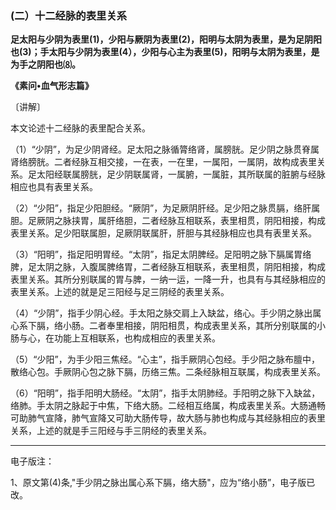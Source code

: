 ### (二）十二经脉的表里关系

**足太阳与少阴为表里(1)，少阳与厥阴为表里(2)，阳明与太阴为表里，是为足阴阳也(3)；手太阳与少阴为表里(4），少阳与心主为表里(5)，阳明与太阴为表里，是为手之阴阳也⑻。**

**《素问•血气形志篇》**

〔讲解〕

本文论述十二经脉的表里配合关系。

（1）“少阴”，为足少阴肾经。足太阳之脉循膂络肾，属膀胱。足少阴之脉贯脊属肾络膀胱。二者经脉互相交接，一在表，一在里，一属阳，一属阴，故构成表里关系。足太阳经联属膀胱，足少阴联属肾，一属腑，一属脏，其所联属的脏腑与经脉相应也具有表里关系。

（2）“少阳”，指足少阳胆经。“厥阴”，为足厥阴肝经。足少阳之脉贯膈，络肝属胆。足厥阴之脉挟胃，属肝络胆，二者经脉互相联系，表里相贯，阴阳相接，构成表里关系。足少阳联属胆，足厥阴联属肝，肝胆与其经脉相应也具有表里关系。

（3）“阳明”，指足阳明胃经。“太阴”，指足太阴脾经。足阳明之脉下膈属胃络脾，足太阴之脉，入腹属脾络胃，二者经脉互相联系，表里相贯，阴阳相接，构成表里关系。其所分别联属的胃与脾，一纳一运，一降一升，也具有与其经脉相应的表里关系。上述的就是足三阳经与足三阴经的表里关系。

（4）“少阴”，指手少阴心经。手太阳之脉交肩上入缺盆，络心。手少阴之脉出属心系下膈，络小肠。二者奉里相接，阴阳相贯，构成表里关系，其所分别联属的小肠与心，在功能上互相联系，也构成相应的表里关系。

（5）“少阳”，为手少阳三焦经。“心主”，指手厥阴心包经。手少阳之脉布膻中，散络心包。手厥阴心包之脉下膈，历络三焦。二条经脉相互联属，构成表里关系。

（6）“阳明”，指手阳明大肠经。“太阴”，指手太阴肺经。手阳明之脉下入缺盆，络肺。手太阴之脉起于中焦，下络大肠。二经相互络属，构成表里关系。大肠通畅可助肺气宣降，肺气宣降又可助大肠传导，故大肠与肺也构成与其经脉相应的表里关系，上述的就是手三阳经与手三阴经的表里关系。



------

电子版注：

1、原文第(4)条,"手少阴之脉出属心系下膈，络大肠"，应为“络小肠”，电子版已改。
